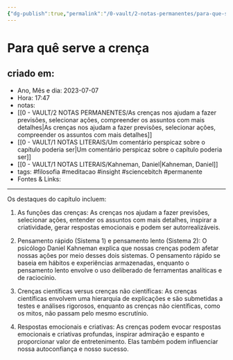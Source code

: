 ```yaml
---
{"dg-publish":true,"permalink":"/0-vault/2-notas-permanentes/para-que-serve-a-crenca/","tags":["permanente","filosofia","meditacao","insight","sciencebitch"],"dgHomeLink":true,"dgShowLocalGraph":true,"dgShowFileTree":true,"dgEnableSearch":true}
---
```


# Para quê serve a crença

## criado em: 
-  Ano, Mês e dia: 2023-07-07
- Hora: 17:47
- notas: 
- [[0 - VAULT/2 NOTAS PERMANENTES/As crenças nos ajudam a fazer previsões, selecionar ações, compreender os assuntos com mais detalhes\|As crenças nos ajudam a fazer previsões, selecionar ações, compreender os assuntos com mais detalhes]]
- [[0 - VAULT/1 NOTAS LITERAIS/Um comentário perspicaz sobre o capítulo poderia ser\|Um comentário perspicaz sobre o capítulo poderia ser]] 
- [[0 - VAULT/1 NOTAS LITERAIS/Kahneman, Daniel\|Kahneman, Daniel]]
- tags: #filosofia #meditacao #insight #sciencebitch #permanente
- Fontes & Links: 
---

Os destaques do capítulo incluem:

1. As funções das crenças: As crenças nos ajudam a fazer previsões, selecionar ações, entender os assuntos com mais detalhes, inspirar a criatividade, gerar respostas emocionais e podem ser autorrealizáveis.

2. Pensamento rápido (Sistema 1) e pensamento lento (Sistema 2): O psicólogo Daniel Kahneman explica que nossas crenças podem afetar nossas ações por meio desses dois sistemas. O pensamento rápido se baseia em hábitos e experiências armazenadas, enquanto o pensamento lento envolve o uso deliberado de ferramentas analíticas e de raciocínio.

3. Crenças científicas versus crenças não científicas: As crenças científicas envolvem uma hierarquia de explicações e são submetidas a testes e análises rigorosos, enquanto as crenças não científicas, como os mitos, não passam pelo mesmo escrutínio.

4. Respostas emocionais e criativas: As crenças podem evocar respostas emocionais e criativas profundas, inspirar admiração e espanto e proporcionar valor de entretenimento. Elas também podem influenciar nossa autoconfiança e nosso sucesso.

